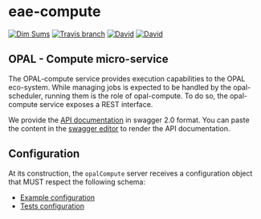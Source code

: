 # eae-compute
[![Dim Sums](https://img.shields.io/badge/made-with_Bratwurst-bfaf13.svg?style=flat-square)](https://www.opalproject.org)
[![Travis branch](https://img.shields.io/travis/OPAL-Project/OPAL-Scheduler/master.svg?style=flat-square)](https://travis-ci.org/OPAL-Project/OPAL-Scheduler) 
[![David](https://img.shields.io/david/dsi-icl/eae-scheduler.svg?style=flat-square)](https://david-dm.org/dsi-icl/eae-scheduler) 
[![David](https://img.shields.io/david/dev/dsi-icl/eae-scheduler.svg?style=flat-square)](https://david-dm.org/dsi-icl/eae-scheduler?type=dev) 

OPAL - Compute micro-service
---------------------------

The OPAL-compute service provides execution capabilities to the OPAL eco-system. While managing jobs is expected to be handled by the opal-scheduler, running them is the role of opal-compute. 
To do so, the opal-compute service exposes a REST interface. 

We provide the [API documentation](doc-api-swagger.yml) in swagger 2.0 format. You can paste the content in the [swagger editor](http://editor.swagger.io/) to render the API documentation.

## Configuration
At its construction, the `opalCompute` server receives a configuration object that MUST respect the following schema:
 * [Example configuration](config/opal.compute.sample.config.js)
 * [Tests configuration](config/opal.compute.test.config.js)
 
